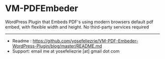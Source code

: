 # VM-PDFEmbeder

WordPress Plugin that Embeds PDF's using modern browsers default pdf embed, with flexible width and height. No third-party services required

-----------------------

* Readme : https://github.com/yosefeliezrie/VM-PDF-Embeder-WordPress-Plugin/blog/master/README.md
* Support: email me at yosefeliezrie [at] gmail dot com
